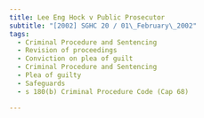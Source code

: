 ```yaml
---
title: Lee Eng Hock v Public Prosecutor
subtitle: "[2002] SGHC 20 / 01\_February\_2002"
tags:
  - Criminal Procedure and Sentencing
  - Revision of proceedings
  - Conviction on plea of guilt
  - Criminal Procedure and Sentencing
  - Plea of guilty
  - Safeguards
  - s 180(b) Criminal Procedure Code (Cap 68)

---
```


